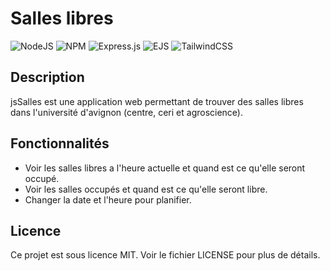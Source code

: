 # Salles libres

![NodeJS](https://img.shields.io/badge/node.js-6DA55F?style=for-the-badge&logo=node.js&logoColor=white) 
![NPM](https://img.shields.io/badge/NPM-%23CB3837.svg?style=for-the-badge&logo=npm&logoColor=white)
![Express.js](https://img.shields.io/badge/express.js-%23404d59.svg?style=for-the-badge&logo=express&logoColor=%2361DAFB)
![EJS](https://img.shields.io/badge/ejs-%23B4CA65.svg?style=for-the-badge&logo=ejs&logoColor=black)
![TailwindCSS](https://img.shields.io/badge/tailwindcss-%2338B2AC.svg?style=for-the-badge&logo=tailwind-css&logoColor=white)

## Description

jsSalles est une application web permettant de trouver des salles libres dans l'université d'avignon (centre, ceri et agroscience).

## Fonctionnalités

- Voir les salles libres a l'heure actuelle et quand est ce qu'elle seront occupé.
- Voir les salles occupés et quand est ce qu'elle seront libre.
- Changer la date et l'heure pour planifier.

## Licence

Ce projet est sous licence MIT. Voir le fichier LICENSE pour plus de détails.
